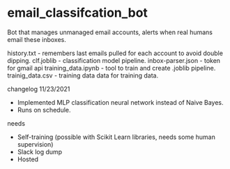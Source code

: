 # email_classifcation_bot
Bot that manages unmanaged email accounts, alerts when real humans email these inboxes.

history.txt - remembers last emails pulled for each account to avoid double dipping.
clf.joblib - classification model pipeline.
inbox-parser.json - token for gmail api
training_data.ipynb - tool to train and create .joblib pipeline.
trainig_data.csv - training data data for training data.

changelog
11/23/2021
  - Implemented MLP classification neural network instead of Naive Bayes.
  - Runs on schedule.

needs
  - Self-training (possible with Scikit Learn libraries, needs some human supervision)
  - Slack log dump
  - Hosted

